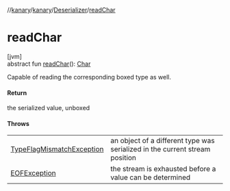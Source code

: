 //[kanary](../../../index.md)/[kanary](../index.md)/[Deserializer](index.md)/[readChar](read-char.md)

# readChar

[jvm]\
abstract fun [readChar](read-char.md)(): [Char](https://kotlinlang.org/api/latest/jvm/stdlib/kotlin/-char/index.html)

Capable of reading the corresponding boxed type as well.

#### Return

the serialized value, unboxed

#### Throws

| | |
|---|---|
| [TypeFlagMismatchException](../-type-flag-mismatch-exception/index.md) | an object of a different type was serialized in the current stream position |
| [EOFException](https://docs.oracle.com/javase/8/docs/api/java/io/EOFException.html) | the stream is exhausted before a value can be determined |
